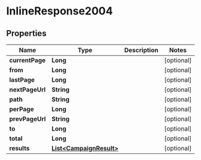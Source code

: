 

# InlineResponse2004


## Properties

| Name | Type | Description | Notes |
|------------ | ------------- | ------------- | -------------|
|**currentPage** | **Long** |  |  [optional] |
|**from** | **Long** |  |  [optional] |
|**lastPage** | **Long** |  |  [optional] |
|**nextPageUrl** | **String** |  |  [optional] |
|**path** | **String** |  |  [optional] |
|**perPage** | **Long** |  |  [optional] |
|**prevPageUrl** | **String** |  |  [optional] |
|**to** | **Long** |  |  [optional] |
|**total** | **Long** |  |  [optional] |
|**results** | [**List&lt;CampaignResult&gt;**](CampaignResult.md) |  |  [optional] |



